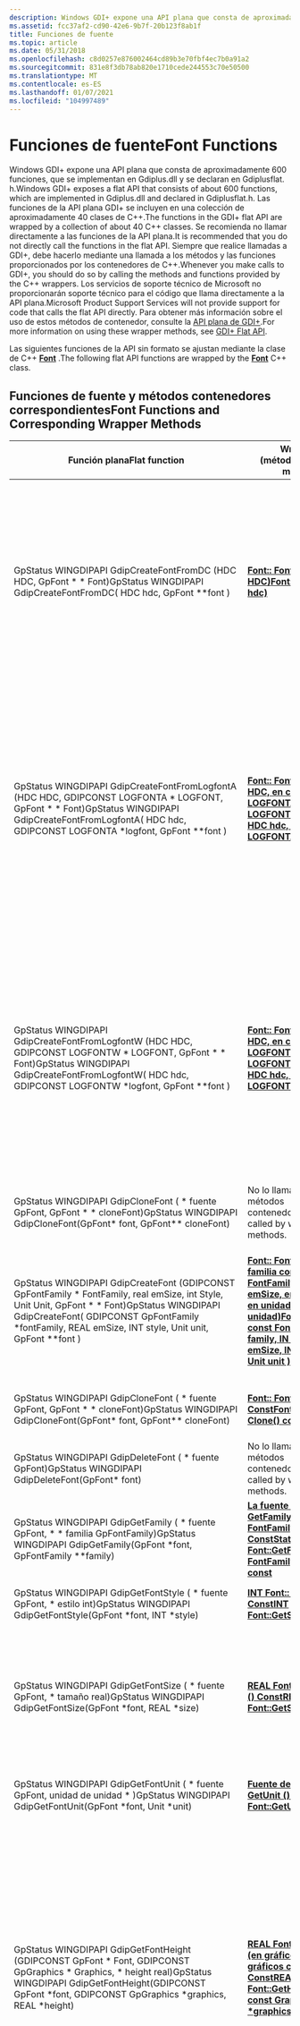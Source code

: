 ```yaml
---
description: Windows GDI+ expone una API plana que consta de aproximadamente 600 funciones, que se implementan en Gdiplus.dll y se declaran en Gdiplusflat. h.
ms.assetid: fcc37af2-cd90-42e6-9b7f-20b123f8ab1f
title: Funciones de fuente
ms.topic: article
ms.date: 05/31/2018
ms.openlocfilehash: c8d0257e876002464cd89b3e70fbf4ec7b0a91a2
ms.sourcegitcommit: 831e8f3db78ab820e1710cede244553c70e50500
ms.translationtype: MT
ms.contentlocale: es-ES
ms.lasthandoff: 01/07/2021
ms.locfileid: "104997489"
---
```

# <a name="font-functions"></a><span data-ttu-id="11276-103">Funciones de fuente</span><span class="sxs-lookup"><span data-stu-id="11276-103">Font Functions</span></span>

<span data-ttu-id="11276-104">Windows GDI+ expone una API plana que consta de aproximadamente 600 funciones, que se implementan en Gdiplus.dll y se declaran en Gdiplusflat. h.</span><span class="sxs-lookup"><span data-stu-id="11276-104">Windows GDI+ exposes a flat API that consists of about 600 functions, which are implemented in Gdiplus.dll and declared in Gdiplusflat.h.</span></span> <span data-ttu-id="11276-105">Las funciones de la API plana GDI+ se incluyen en una colección de aproximadamente 40 clases de C++.</span><span class="sxs-lookup"><span data-stu-id="11276-105">The functions in the GDI+ flat API are wrapped by a collection of about 40 C++ classes.</span></span> <span data-ttu-id="11276-106">Se recomienda no llamar directamente a las funciones de la API plana.</span><span class="sxs-lookup"><span data-stu-id="11276-106">It is recommended that you do not directly call the functions in the flat API.</span></span> <span data-ttu-id="11276-107">Siempre que realice llamadas a GDI+, debe hacerlo mediante una llamada a los métodos y las funciones proporcionados por los contenedores de C++.</span><span class="sxs-lookup"><span data-stu-id="11276-107">Whenever you make calls to GDI+, you should do so by calling the methods and functions provided by the C++ wrappers.</span></span> <span data-ttu-id="11276-108">Los servicios de soporte técnico de Microsoft no proporcionarán soporte técnico para el código que llama directamente a la API plana.</span><span class="sxs-lookup"><span data-stu-id="11276-108">Microsoft Product Support Services will not provide support for code that calls the flat API directly.</span></span> <span data-ttu-id="11276-109">Para obtener más información sobre el uso de estos métodos de contenedor, consulte la [API plana de GDI+](-gdiplus-flatapi-flat.md).</span><span class="sxs-lookup"><span data-stu-id="11276-109">For more information on using these wrapper methods, see [GDI+ Flat API](-gdiplus-flatapi-flat.md).</span></span>

<span data-ttu-id="11276-110">Las siguientes funciones de la API sin formato se ajustan mediante la clase de C++ [**Font**](/windows/desktop/api/gdiplusheaders/nl-gdiplusheaders-font) .</span><span class="sxs-lookup"><span data-stu-id="11276-110">The following flat API functions are wrapped by the [**Font**](/windows/desktop/api/gdiplusheaders/nl-gdiplusheaders-font) C++ class.</span></span>

## <a name="font-functions-and-corresponding-wrapper-methods"></a><span data-ttu-id="11276-111">Funciones de fuente y métodos contenedores correspondientes</span><span class="sxs-lookup"><span data-stu-id="11276-111">Font Functions and Corresponding Wrapper Methods</span></span>



| <span data-ttu-id="11276-112">Función plana</span><span class="sxs-lookup"><span data-stu-id="11276-112">Flat function</span></span>                                                                                                                                                     | <span data-ttu-id="11276-113">Wrapper (método)</span><span class="sxs-lookup"><span data-stu-id="11276-113">Wrapper method</span></span>                                                                                                                                                           | <span data-ttu-id="11276-114">Observaciones</span><span class="sxs-lookup"><span data-stu-id="11276-114">Remarks</span></span>                                                                                                                                                                                                                                                                                                                                         |
|-------------------------------------------------------------------------------------------------------------------------------------------------------------------|--------------------------------------------------------------------------------------------------------------------------------------------------------------------------|-------------------------------------------------------------------------------------------------------------------------------------------------------------------------------------------------------------------------------------------------------------------------------------------------------------------------------------------------|
| <span data-ttu-id="11276-115">GpStatus WINGDIPAPI GdipCreateFontFromDC (HDC HDC, GpFont \* \* Font)</span><span class="sxs-lookup"><span data-stu-id="11276-115">GpStatus WINGDIPAPI GdipCreateFontFromDC( HDC hdc, GpFont \*\*font )</span></span><br/>                                                                                   | <span data-ttu-id="11276-116">[**Font:: Font (en HDC HDC)**](/windows/win32/api/gdiplusheaders/nf-gdiplusheaders-font-font(inhdc))</span><span class="sxs-lookup"><span data-stu-id="11276-116">[**Font::Font(IN HDC hdc)**](/windows/win32/api/gdiplusheaders/nf-gdiplusheaders-font-font(inhdc))</span></span>                                                                                                          | <span data-ttu-id="11276-117">Crea un objeto de [**fuente**](/windows/desktop/api/gdiplusheaders/nl-gdiplusheaders-font) basado en el objeto de fuente GDI que está seleccionado actualmente en un contexto de dispositivo especificado.</span><span class="sxs-lookup"><span data-stu-id="11276-117">Creates a [**Font**](/windows/desktop/api/gdiplusheaders/nl-gdiplusheaders-font) object based on the GDI font object that is currently selected into a specified device context.</span></span> <span data-ttu-id="11276-118">Este constructor se proporciona por compatibilidad con GDI.</span><span class="sxs-lookup"><span data-stu-id="11276-118">This constructor is provided for compatibility with GDI.</span></span>                                                                                                                                    |
| <span data-ttu-id="11276-119">GpStatus WINGDIPAPI GdipCreateFontFromLogfontA (HDC HDC, GDIPCONST LOGFONTA \* LOGFONT, GpFont \* \* Font)</span><span class="sxs-lookup"><span data-stu-id="11276-119">GpStatus WINGDIPAPI GdipCreateFontFromLogfontA( HDC hdc, GDIPCONST LOGFONTA \*logfont, GpFont \*\*font )</span></span> <br/>                                              | <span data-ttu-id="11276-120">[**Font:: Font (en HDC HDC, en const LOGFONTA \* LOGFONT)**](/windows/win32/api/gdiplusheaders/nf-gdiplusheaders-font-font(inhdc_inconstlogfonta))</span><span class="sxs-lookup"><span data-stu-id="11276-120">[**Font::Font(IN HDC hdc, IN const LOGFONTA\* logfont)**](/windows/win32/api/gdiplusheaders/nf-gdiplusheaders-font-font(inhdc_inconstlogfonta))</span></span>                                                        | <span data-ttu-id="11276-121">Crea un objeto de [**fuente**](/windows/desktop/api/gdiplusheaders/nl-gdiplusheaders-font) directamente a partir de una fuente lógica de GDI.</span><span class="sxs-lookup"><span data-stu-id="11276-121">Creates a [**Font**](/windows/desktop/api/gdiplusheaders/nl-gdiplusheaders-font) object directly from a GDI logical font.</span></span> <span data-ttu-id="11276-122">La fuente lógica de GDI es una estructura **LOGFONTA** , que es la versión de caracteres de un byte de una fuente lógica.</span><span class="sxs-lookup"><span data-stu-id="11276-122">The GDI logical font is a **LOGFONTA** structure, which is the one-byte character version of a logical font.</span></span> <span data-ttu-id="11276-123">Este constructor se proporciona por compatibilidad con GDI.</span><span class="sxs-lookup"><span data-stu-id="11276-123">This constructor is provided for compatibility with GDI.</span></span>                                                                              |
| <span data-ttu-id="11276-124">GpStatus WINGDIPAPI GdipCreateFontFromLogfontW (HDC HDC, GDIPCONST LOGFONTW \* LOGFONT, GpFont \* \* Font)</span><span class="sxs-lookup"><span data-stu-id="11276-124">GpStatus WINGDIPAPI GdipCreateFontFromLogfontW( HDC hdc, GDIPCONST LOGFONTW \*logfont, GpFont \*\*font )</span></span><br/>                                               | <span data-ttu-id="11276-125">[**Font:: Font (en HDC HDC, en const LOGFONTW \* LOGFONT)**](/windows/win32/api/gdiplusheaders/nf-gdiplusheaders-font-font(inhdc_inconstlogfontw))</span><span class="sxs-lookup"><span data-stu-id="11276-125">[**Font::Font(IN HDC hdc, IN const LOGFONTW\* logfont)**](/windows/win32/api/gdiplusheaders/nf-gdiplusheaders-font-font(inhdc_inconstlogfontw))</span></span>                                                        | <span data-ttu-id="11276-126">Crea un objeto de [**fuente**](/windows/desktop/api/gdiplusheaders/nl-gdiplusheaders-font) directamente a partir de una fuente lógica de GDI.</span><span class="sxs-lookup"><span data-stu-id="11276-126">Creates a [**Font**](/windows/desktop/api/gdiplusheaders/nl-gdiplusheaders-font) object directly from a GDI logical font.</span></span> <span data-ttu-id="11276-127">La fuente lógica de GDI es una estructura **LOGFONTW** , que es la versión de caracteres de un byte de una fuente lógica.</span><span class="sxs-lookup"><span data-stu-id="11276-127">The GDI logical font is a **LOGFONTW** structure, which is the one-byte character version of a logical font.</span></span> <span data-ttu-id="11276-128">Este constructor se proporciona por compatibilidad con GDI.</span><span class="sxs-lookup"><span data-stu-id="11276-128">This constructor is provided for compatibility with GDI.</span></span>                                                                              |
| <span data-ttu-id="11276-129">GpStatus WINGDIPAPI GdipCloneFont ( \* fuente GpFont, GpFont \* \* cloneFont)</span><span class="sxs-lookup"><span data-stu-id="11276-129">GpStatus WINGDIPAPI GdipCloneFont(GpFont\* font, GpFont\*\* cloneFont)</span></span><br/>                                                                                 | <span data-ttu-id="11276-130">No lo llaman los métodos contenedores.</span><span class="sxs-lookup"><span data-stu-id="11276-130">Not called by wrapper methods.</span></span><br/>                                                                                                                                | <span data-ttu-id="11276-131">Sin implementar.</span><span class="sxs-lookup"><span data-stu-id="11276-131">Not implemented.</span></span>                                                                                                                                                                                                                                                                                                                                |
| <span data-ttu-id="11276-132">GpStatus WINGDIPAPI GdipCreateFont (GDIPCONST GpFontFamily \* FontFamily, real emSize, int Style, Unit Unit, GpFont \* \* Font)</span><span class="sxs-lookup"><span data-stu-id="11276-132">GpStatus WINGDIPAPI GdipCreateFont( GDIPCONST GpFontFamily \*fontFamily, REAL emSize, INT style, Unit unit, GpFont \*\*font )</span></span><br/>                          | <span data-ttu-id="11276-133">[**Font:: Font (en la familia const FontFamily \* , en real emSize, en el estilo int, en unidad unidad)**](/windows/win32/api/gdiplusheaders/nf-gdiplusheaders-font-font(inconstwchar_inreal_inint_inunit_inconstfontcollection))</span><span class="sxs-lookup"><span data-stu-id="11276-133">[**Font::Font( IN const FontFamily \* family, IN REAL emSize, IN INT style, IN Unit unit )**](/windows/win32/api/gdiplusheaders/nf-gdiplusheaders-font-font(inconstwchar_inreal_inint_inunit_inconstfontcollection))</span></span> | <span data-ttu-id="11276-134">Crea un objeto de [**fuente**](/windows/desktop/api/gdiplusheaders/nl-gdiplusheaders-font) basado en una familia de fuentes, un tamaño, un estilo de fuente, una unidad de medida y un objeto [**FontCollection**](/windows/desktop/api/gdiplusheaders/nl-gdiplusheaders-fontcollection) .</span><span class="sxs-lookup"><span data-stu-id="11276-134">Creates a [**Font**](/windows/desktop/api/gdiplusheaders/nl-gdiplusheaders-font) object based on a font family, a size, a font style, a unit of measurement, and a [**FontCollection**](/windows/desktop/api/gdiplusheaders/nl-gdiplusheaders-fontcollection) object.</span></span>                                                                                                                                     |
| <span data-ttu-id="11276-135">GpStatus WINGDIPAPI GdipCloneFont ( \* fuente GpFont, GpFont \* \* cloneFont)</span><span class="sxs-lookup"><span data-stu-id="11276-135">GpStatus WINGDIPAPI GdipCloneFont(GpFont\* font, GpFont\*\* cloneFont)</span></span><br/>                                                                                 | [<span data-ttu-id="11276-136">**Font:: Font \* Clone () Const**</span><span class="sxs-lookup"><span data-stu-id="11276-136">**Font::Font\* Clone() const**</span></span>](/windows/desktop/api/Gdiplusheaders/nf-gdiplusheaders-font-clone)                                                                                                         | <span data-ttu-id="11276-137">Crea un nuevo objeto de [**fuente**](/windows/desktop/api/gdiplusheaders/nl-gdiplusheaders-font) basado en este objeto de fuente.</span><span class="sxs-lookup"><span data-stu-id="11276-137">Creates a new [**Font**](/windows/desktop/api/gdiplusheaders/nl-gdiplusheaders-font) object based on this Font object.</span></span>                                                                                                                                                                                                                                                       |
| <span data-ttu-id="11276-138">GpStatus WINGDIPAPI GdipDeleteFont ( \* fuente GpFont)</span><span class="sxs-lookup"><span data-stu-id="11276-138">GpStatus WINGDIPAPI GdipDeleteFont(GpFont\* font)</span></span><br/>                                                                                                      | <span data-ttu-id="11276-139">No lo llaman los métodos contenedores.</span><span class="sxs-lookup"><span data-stu-id="11276-139">Not called by wrapper methods.</span></span><br/>                                                                                                                                | <span data-ttu-id="11276-140">Sin implementar.</span><span class="sxs-lookup"><span data-stu-id="11276-140">Not implemented.</span></span>                                                                                                                                                                                                                                                                                                                                |
| <span data-ttu-id="11276-141">GpStatus WINGDIPAPI GdipGetFamily ( \* fuente GpFont, \* \* familia GpFontFamily)</span><span class="sxs-lookup"><span data-stu-id="11276-141">GpStatus WINGDIPAPI GdipGetFamily(GpFont \*font, GpFontFamily \*\*family)</span></span><br/>                                                                              | [<span data-ttu-id="11276-142">**La fuente de estado:: GetFamily ( \* familia FontFamily) Const**</span><span class="sxs-lookup"><span data-stu-id="11276-142">**Status Font::GetFamily(OUT FontFamily \*family) const**</span></span>](/windows/desktop/api/Gdiplusheaders/nf-gdiplusheaders-font-getfamily)                                                                   | <span data-ttu-id="11276-143">Obtiene la familia de fuentes en la que se basa esta fuente.</span><span class="sxs-lookup"><span data-stu-id="11276-143">Gets the font family on which this font is based.</span></span>                                                                                                                                                                                                                                                                                               |
| <span data-ttu-id="11276-144">GpStatus WINGDIPAPI GdipGetFontStyle ( \* fuente GpFont, \* estilo int)</span><span class="sxs-lookup"><span data-stu-id="11276-144">GpStatus WINGDIPAPI GdipGetFontStyle(GpFont \*font, INT \*style)</span></span><br/>                                                                                       | [<span data-ttu-id="11276-145">**INT Font:: GetStyle () Const**</span><span class="sxs-lookup"><span data-stu-id="11276-145">**INT Font::GetStyle() const**</span></span>](/windows/desktop/api/Gdiplusheaders/nf-gdiplusheaders-font-getstyle)                                                                                                      | <span data-ttu-id="11276-146">Obtiene el estilo del tipo de letra de esta fuente</span><span class="sxs-lookup"><span data-stu-id="11276-146">Gets the style of this font's typeface</span></span>                                                                                                                                                                                                                                                                                                          |
| <span data-ttu-id="11276-147">GpStatus WINGDIPAPI GdipGetFontSize ( \* fuente GpFont, \* tamaño real)</span><span class="sxs-lookup"><span data-stu-id="11276-147">GpStatus WINGDIPAPI GdipGetFontSize(GpFont \*font, REAL \*size)</span></span><br/>                                                                                        | [<span data-ttu-id="11276-148">**REAL Font:: se obtiene () Const**</span><span class="sxs-lookup"><span data-stu-id="11276-148">**REAL Font::GetSize() const**</span></span>](/windows/desktop/api/Gdiplusheaders/nf-gdiplusheaders-font-getsize)                                                                                                       | <span data-ttu-id="11276-149">Devuelve el tamaño de fuente (normalmente denominado tamaño EM) de este objeto de fuente.</span><span class="sxs-lookup"><span data-stu-id="11276-149">Returns the font size (commonly called the em size) of this Font object.</span></span> <span data-ttu-id="11276-150">El tamaño está en las unidades de este objeto de [**fuente**](/windows/desktop/api/gdiplusheaders/nl-gdiplusheaders-font) .</span><span class="sxs-lookup"><span data-stu-id="11276-150">The size is in the units of this [**Font**](/windows/desktop/api/gdiplusheaders/nl-gdiplusheaders-font) object.</span></span>                                                                                                                                                                                     |
| <span data-ttu-id="11276-151">GpStatus WINGDIPAPI GdipGetFontUnit ( \* fuente GpFont, unidad de unidad \* )</span><span class="sxs-lookup"><span data-stu-id="11276-151">GpStatus WINGDIPAPI GdipGetFontUnit(GpFont \*font, Unit \*unit)</span></span><br/>                                                                                        | [<span data-ttu-id="11276-152">**Fuente de unidad:: GetUnit () Const**</span><span class="sxs-lookup"><span data-stu-id="11276-152">**Unit Font::GetUnit() const**</span></span>](/windows/desktop/api/Gdiplusheaders/nf-gdiplusheaders-font-getunit)                                                                                                       | <span data-ttu-id="11276-153">Devuelve la unidad de medida de este objeto de [**fuente**](/windows/desktop/api/gdiplusheaders/nl-gdiplusheaders-font) .</span><span class="sxs-lookup"><span data-stu-id="11276-153">Returns the unit of measure of this [**Font**](/windows/desktop/api/gdiplusheaders/nl-gdiplusheaders-font) object.</span></span>                                                                                                                                                                                                                                                           |
| <span data-ttu-id="11276-154">GpStatus WINGDIPAPI GdipGetFontHeight (GDIPCONST GpFont \* Font, GDIPCONST GpGraphics \* Graphics, \* height real)</span><span class="sxs-lookup"><span data-stu-id="11276-154">GpStatus WINGDIPAPI GdipGetFontHeight(GDIPCONST GpFont \*font, GDIPCONST GpGraphics \*graphics, REAL \*height)</span></span><br/>                                         | <span data-ttu-id="11276-155">[**REAL Font:: GetHeight (en gráficos de gráficos const \* ) Const**](/previous-versions//ms536201(v=vs.85))</span><span class="sxs-lookup"><span data-stu-id="11276-155">[**REAL Font::GetHeight(IN const Graphics \*graphics) const**](/previous-versions//ms536201(v=vs.85))</span></span>                                                              | <span data-ttu-id="11276-156">Obtiene el interlineado de esta fuente en la unidad actual de un objeto [**gráfico**](/windows/desktop/api/gdiplusgraphics/nl-gdiplusgraphics-graphics) especificado.</span><span class="sxs-lookup"><span data-stu-id="11276-156">Gets the line spacing of this font in the current unit of a specified [**Graphics**](/windows/desktop/api/gdiplusgraphics/nl-gdiplusgraphics-graphics) object.</span></span> <span data-ttu-id="11276-157">El interlineado es la distancia vertical entre las líneas base de dos líneas de texto consecutivas.</span><span class="sxs-lookup"><span data-stu-id="11276-157">The line spacing is the vertical distance between the base lines of two consecutive lines of text.</span></span> <span data-ttu-id="11276-158">Por lo tanto, el interlineado incluye el espacio en blanco entre las líneas junto con el alto del carácter.</span><span class="sxs-lookup"><span data-stu-id="11276-158">Thus, the line spacing includes the blank space between lines along with the height of the character itself.</span></span> |
| <span data-ttu-id="11276-159">GpStatus WINGDIPAPI GdipGetFontHeightGivenDPI (GDIPCONST GpFont \* Font, real PPP, real \* height)</span><span class="sxs-lookup"><span data-stu-id="11276-159">GpStatus WINGDIPAPI GdipGetFontHeightGivenDPI(GDIPCONST GpFont \*font, REAL dpi, REAL \*height)</span></span><br/>                                                        | <span data-ttu-id="11276-160">[**REAL Font:: GetHeight (en PPP REAL) Const**](/windows/win32/api/gdiplusheaders/nf-gdiplusheaders-font-getheight(inreal))</span><span class="sxs-lookup"><span data-stu-id="11276-160">[**REAL Font::GetHeight(IN REAL dpi) const**](/windows/win32/api/gdiplusheaders/nf-gdiplusheaders-font-getheight(inreal))</span></span>                                                                                    | <span data-ttu-id="11276-161">Obtiene el interlineado de esta fuente, en píxeles.</span><span class="sxs-lookup"><span data-stu-id="11276-161">Gets the line spacing, in pixels, of this font.</span></span> <span data-ttu-id="11276-162">El interlineado es la distancia vertical entre las líneas base de dos líneas de texto consecutivas.</span><span class="sxs-lookup"><span data-stu-id="11276-162">The line spacing is the vertical distance between the base lines of two consecutive lines of text.</span></span> <span data-ttu-id="11276-163">Por lo tanto, el interlineado incluye el espacio en blanco entre las líneas junto con el alto del carácter.</span><span class="sxs-lookup"><span data-stu-id="11276-163">Thus, the line spacing includes the blank space between lines along with the height of the character itself.</span></span>                                                                                 |
| <span data-ttu-id="11276-164">GpStatus WINGDIPAPI GdipGetLogFontA (GpFont \* Font, GpGraphics \* Graphics, LOGFONTA \* LOGFONTA)</span><span class="sxs-lookup"><span data-stu-id="11276-164">GpStatus WINGDIPAPI GdipGetLogFontA(GpFont \* font, GpGraphics \*graphics, LOGFONTA \* logfontA)</span></span><br/>                                                       | [<span data-ttu-id="11276-165">**Status Font:: GetLogFontA (en const Graphics \* g, out LOGFONTA \* LOGFONTA) Const**</span><span class="sxs-lookup"><span data-stu-id="11276-165">**Status Font::GetLogFontA(IN const Graphics \*g, OUT LOGFONTA \*logfontA) const**</span></span>](/windows/desktop/api/Gdiplusheaders/nf-gdiplusheaders-font-getlogfonta)                                    | <span data-ttu-id="11276-166">Usa una estructura **LOGFONTA** para obtener los atributos de este objeto Font.</span><span class="sxs-lookup"><span data-stu-id="11276-166">Uses a **LOGFONTA** structure to get the attributes of this Font object.</span></span>                                                                                                                                                                                                                                                                        |
| <span data-ttu-id="11276-167">GpStatus WINGDIPAPI GdipGetLogFontW (GpFont \* Font, GpGraphics \* Graphics, LOGFONTW \* LOGFONTW)</span><span class="sxs-lookup"><span data-stu-id="11276-167">GpStatus WINGDIPAPI GdipGetLogFontW(GpFont \* font, GpGraphics \*graphics, LOGFONTW \* logfontW)</span></span><br/>                                                       | [<span data-ttu-id="11276-168">**Status Font:: GetLogFontW (en const Graphics \* g, out LOGFONTW \* LOGFONTW) Const**</span><span class="sxs-lookup"><span data-stu-id="11276-168">**Status Font::GetLogFontW(IN const Graphics \*g, OUT LOGFONTW \*logfontW) const**</span></span>](/windows/desktop/api/Gdiplusheaders/nf-gdiplusheaders-font-getlogfontw)                                    | <span data-ttu-id="11276-169">Usa una estructura **LOGFONTW** para obtener los atributos de este objeto Font.</span><span class="sxs-lookup"><span data-stu-id="11276-169">Uses a **LOGFONTW** structure to get the attributes of this Font object.</span></span>                                                                                                                                                                                                                                                                        |
| <span data-ttu-id="11276-170">GpStatus WINGDIPAPI GdipNewInstalledFontCollection (GpFontCollection \* \* fontCollection)</span><span class="sxs-lookup"><span data-stu-id="11276-170">GpStatus WINGDIPAPI GdipNewInstalledFontCollection(GpFontCollection\*\* fontCollection)</span></span><br/>                                                                | <span data-ttu-id="11276-171">No lo llaman los métodos contenedores.</span><span class="sxs-lookup"><span data-stu-id="11276-171">Not called by wrapper methods.</span></span><br/>                                                                                                                                | <span data-ttu-id="11276-172">Sin implementar.</span><span class="sxs-lookup"><span data-stu-id="11276-172">Not implemented.</span></span>                                                                                                                                                                                                                                                                                                                                |
| <span data-ttu-id="11276-173">GpStatus WINGDIPAPI GdipNewPrivateFontCollection (GpFontCollection \* \* fontCollection)</span><span class="sxs-lookup"><span data-stu-id="11276-173">GpStatus WINGDIPAPI GdipNewPrivateFontCollection(GpFontCollection\*\* fontCollection)</span></span><br/>                                                                  | <span data-ttu-id="11276-174">No lo llaman los métodos contenedores.</span><span class="sxs-lookup"><span data-stu-id="11276-174">Not called by wrapper methods.</span></span><br/>                                                                                                                                | <span data-ttu-id="11276-175">Sin implementar.</span><span class="sxs-lookup"><span data-stu-id="11276-175">Not implemented.</span></span>                                                                                                                                                                                                                                                                                                                                |
| <span data-ttu-id="11276-176">GpStatus WINGDIPAPI GdipDeletePrivateFontCollection (GpFontCollection \* \* fontCollection)</span><span class="sxs-lookup"><span data-stu-id="11276-176">GpStatus WINGDIPAPI GdipDeletePrivateFontCollection(GpFontCollection\*\* fontCollection)</span></span><br/>                                                               | <span data-ttu-id="11276-177">No lo llaman los métodos contenedores.</span><span class="sxs-lookup"><span data-stu-id="11276-177">Not called by wrapper methods.</span></span><br/>                                                                                                                                | <span data-ttu-id="11276-178">Sin implementar.</span><span class="sxs-lookup"><span data-stu-id="11276-178">Not implemented.</span></span>                                                                                                                                                                                                                                                                                                                                |
| <span data-ttu-id="11276-179">GpStatus WINGDIPAPI GdipGetFontCollectionFamilyCount (GpFontCollection \* fontCollection, int \* numFound)</span><span class="sxs-lookup"><span data-stu-id="11276-179">GpStatus WINGDIPAPI GdipGetFontCollectionFamilyCount( GpFontCollection\* fontCollection, INT \* numFound )</span></span><br/>                                             | <span data-ttu-id="11276-180">No lo llaman los métodos contenedores.</span><span class="sxs-lookup"><span data-stu-id="11276-180">Not called by wrapper methods.</span></span><br/>                                                                                                                                | <span data-ttu-id="11276-181">Sin implementar.</span><span class="sxs-lookup"><span data-stu-id="11276-181">Not implemented.</span></span>                                                                                                                                                                                                                                                                                                                                |
| <span data-ttu-id="11276-182">GpStatus WINGDIPAPI GdipGetFontCollectionFamilyList (GpFontCollection \* fontCollection, int numSought, GpFontFamily \* gpfamilies \[ \] , int \* numFound)</span><span class="sxs-lookup"><span data-stu-id="11276-182">GpStatus WINGDIPAPI GdipGetFontCollectionFamilyList( GpFontCollection\* fontCollection, INT numSought, GpFontFamily\* gpfamilies\[\], INT\* numFound )</span></span><br/> | <span data-ttu-id="11276-183">No lo llaman los métodos contenedores.</span><span class="sxs-lookup"><span data-stu-id="11276-183">Not called by wrapper methods.</span></span><br/>                                                                                                                                | <span data-ttu-id="11276-184">Sin implementar.</span><span class="sxs-lookup"><span data-stu-id="11276-184">Not implemented.</span></span>                                                                                                                                                                                                                                                                                                                                |
| <span data-ttu-id="11276-185">GpStatus WINGDIPAPI GdipPrivateAddFontFile (GpFontCollection \* fontCollection, GDIPCONST WCHAR \* nombreDeArchivo)</span><span class="sxs-lookup"><span data-stu-id="11276-185">GpStatus WINGDIPAPI GdipPrivateAddFontFile( GpFontCollection\* fontCollection, GDIPCONST WCHAR\* filename )</span></span><br/>                                            | <span data-ttu-id="11276-186">No lo llaman los métodos contenedores.</span><span class="sxs-lookup"><span data-stu-id="11276-186">Not called by wrapper methods.</span></span><br/>                                                                                                                                | <span data-ttu-id="11276-187">Sin implementar.</span><span class="sxs-lookup"><span data-stu-id="11276-187">Not implemented.</span></span>                                                                                                                                                                                                                                                                                                                                |
| <span data-ttu-id="11276-188">GpStatus WINGDIPAPI GdipPrivateAddMemoryFont (GpFontCollection \* fontCollection, GDIPCONST void \* Memory, int length)</span><span class="sxs-lookup"><span data-stu-id="11276-188">GpStatus WINGDIPAPI GdipPrivateAddMemoryFont( GpFontCollection\* fontCollection, GDIPCONST void\* memory, INT length )</span></span><br/>                                 | <span data-ttu-id="11276-189">No lo llaman los métodos contenedores.</span><span class="sxs-lookup"><span data-stu-id="11276-189">Not called by wrapper methods.</span></span><br/>                                                                                                                                | <span data-ttu-id="11276-190">Sin implementar.</span><span class="sxs-lookup"><span data-stu-id="11276-190">Not implemented.</span></span>                                                                                                                                                                                                                                                                                                                                |



 

 

 
